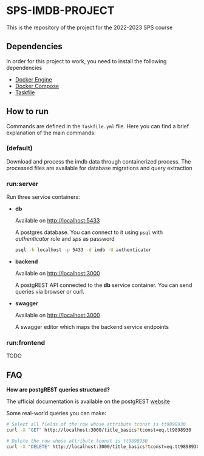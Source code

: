 # SPS-IMDB-PROJECT

This is the repository of the project for the 2022-2023 SPS course

## Dependencies

In order for this project to work, you need to install the following dependencies

- [Docker Engine](https://docs.docker.com/engine/install/)
- [Docker Compose](https://docs.docker.com/compose/install/)
- [Taskfile](https://taskfile.dev/installation/)  

## How to run

Commands are defined in the `Taskfile.yml` file. Here you can find a brief explanation of the main commands:
### (default)

Download and process the imdb data through containerized process. The processed files are available for database migrations and query extraction

### run:server

Run three service containers:
- **db**

    Available on [http://localhost:5433](http://localhost:5433)

    A postgres database. You can connect to it using `psql` with _authenticator_ role and _sps_ as password

    ```bash
    psql -h localhost -p 5433 -d imdb -U authenticator 
    ```

- **backend**

    Available on [http://localhost:3000](http://localhost:3000)

    A postgREST API connected to the **db** service container. You can send queries via browser or  curl.

- **swagger**

    Available on [http://localhost:3000](http://localhost:3001)

    A swagger editor which maps the backend service endpoints

### run:frontend

TODO
## FAQ

**How are postgREST queries structured?**

The ufficial documentation is available on the postgREST [website](https://postgrest.org/en/stable/api.html#)

Some real-world queries you can make:

```bash
# Select all fields of the row whose attribute tconst is tt9898930
curl -X "GET" http://localhost:3000/title_basics?tconst=eq.tt9898930

# Delete the row whose attribute tconst is tt9898930
curl -X "DELETE" http://localhost:3000/title_basics?tconst=eq.tt9898930
```
